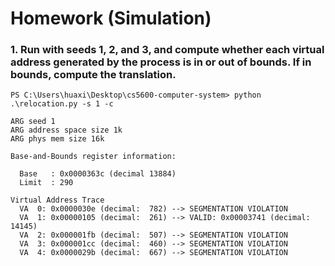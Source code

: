 # Homework (Simulation)

### 1.  Run with seeds 1, 2, and 3, and compute whether each virtual address generated by the process is in or out of bounds. If in bounds, compute the translation.
```
PS C:\Users\huaxi\Desktop\cs5600-computer-system> python .\relocation.py -s 1 -c

ARG seed 1
ARG address space size 1k
ARG phys mem size 16k

Base-and-Bounds register information:

  Base   : 0x0000363c (decimal 13884)
  Limit  : 290

Virtual Address Trace
  VA  0: 0x0000030e (decimal:  782) --> SEGMENTATION VIOLATION
  VA  1: 0x00000105 (decimal:  261) --> VALID: 0x00003741 (decimal: 14145)
  VA  2: 0x000001fb (decimal:  507) --> SEGMENTATION VIOLATION
  VA  3: 0x000001cc (decimal:  460) --> SEGMENTATION VIOLATION
  VA  4: 0x0000029b (decimal:  667) --> SEGMENTATION VIOLATION
```